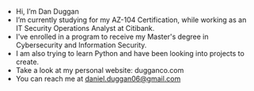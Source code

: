 - Hi, I’m Dan Duggan
- I’m currently studying for my AZ-104 Certification, while working as an IT Security Operations Analyst at Citibank.
- I've enrolled in a program to receive my Master's degree in Cybersecurity and Information Security.
- I am also trying to learn Python and have been looking into projects to create.
- Take a look at my personal website: dugganco.com
- You can reach me at daniel.duggan06@gmail.com
